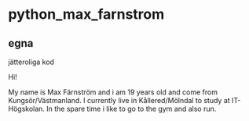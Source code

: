 # python_max_farnstrom
## egna
jätteroliga kod

Hi!

My name is Max Färnström and i am 19 years old and come from Kungsör/Västmanland. I currently live in Kållered/Mölndal to study at IT-Högskolan. In the spare time i like to go to the gym and also run. 



